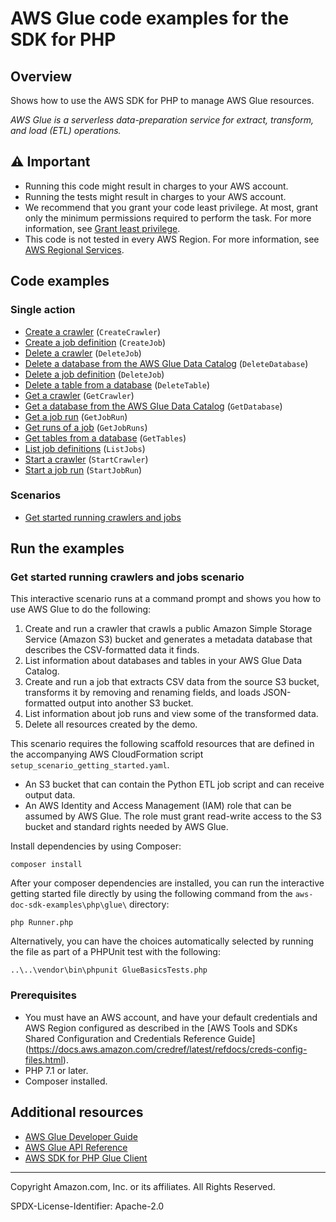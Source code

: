 # AWS Glue code examples for the SDK for PHP

## Overview

Shows how to use the AWS SDK for PHP to manage AWS Glue resources.

*AWS Glue is a serverless data-preparation service for extract, transform, and load
(ETL) operations.*

## ⚠️ Important

* Running this code might result in charges to your AWS account.
* Running the tests might result in charges to your AWS account.
* We recommend that you grant your code least privilege. At most, grant only the minimum permissions required to perform the task. For more information, see [Grant least privilege](https://docs.aws.amazon.com/IAM/latest/UserGuide/best-practices.html#grant-least-privilege).
* This code is not tested in every AWS Region. For more information, see [AWS Regional Services](https://aws.amazon.com/about-aws/global-infrastructure/regional-product-services).

## Code examples

### Single action

* [Create a crawler](GettingStartedWithGlue.php)
  (`CreateCrawler`)
* [Create a job definition](GettingStartedWithGlue.php)
  (`CreateJob`)
* [Delete a crawler](GettingStartedWithGlue.php)
  (`DeleteJob`)
* [Delete a database from the AWS Glue Data Catalog](GettingStartedWithGlue.php)
  (`DeleteDatabase`)
* [Delete a job definition](GettingStartedWithGlue.php)
  (`DeleteJob`)
* [Delete a table from a database](GettingStartedWithGlue.php)
  (`DeleteTable`)
* [Get a crawler](GettingStartedWithGlue.php)
  (`GetCrawler`)
* [Get a database from the AWS Glue Data Catalog](GettingStartedWithGlue.php)
  (`GetDatabase`)
* [Get a job run](GettingStartedWithGlue.php)
  (`GetJobRun`)
* [Get runs of a job](GettingStartedWithGlue.php)
  (`GetJobRuns`)
* [Get tables from a database](GettingStartedWithGlue.php)
  (`GetTables`)
* [List job definitions](GettingStartedWithGlue.php)
  (`ListJobs`)
* [Start a crawler](GettingStartedWithGlue.php)
  (`StartCrawler`)
* [Start a job run](GettingStartedWithGlue.php)
  (`StartJobRun`)

### Scenarios

* [Get started running crawlers and jobs](GettingStartedWithGlue.php)

## Run the examples

### Get started running crawlers and jobs scenario

This interactive scenario runs at a command prompt and shows you how to use
AWS Glue to do the following:

1. Create and run a crawler that crawls a public Amazon Simple Storage
   Service (Amazon S3) bucket and generates a metadata database that describes the
   CSV-formatted data it finds.
2. List information about databases and tables in your AWS Glue Data Catalog.
3. Create and run a job that extracts CSV data from the source S3 bucket,
   transforms it by removing and renaming fields, and loads JSON-formatted output into
   another S3 bucket.
4. List information about job runs and view some of the transformed data.
5. Delete all resources created by the demo.

This scenario requires the following scaffold resources that are defined in the
accompanying AWS CloudFormation script `setup_scenario_getting_started.yaml`.

* An S3 bucket that can contain the Python ETL job script and can receive
  output data.
* An AWS Identity and Access Management (IAM) role that can be assumed by AWS Glue.
  The role must grant read-write access to the S3 bucket and standard rights needed by
  AWS Glue.

Install dependencies by using Composer:

```
composer install
```

After your composer dependencies are installed, you can run the interactive getting started file directly by using the
following command from the `aws-doc-sdk-examples\php\glue\` directory:

```
php Runner.php
```   

Alternatively, you can have the choices automatically selected by running the file as part of a PHPUnit test with the
following:

```
..\..\vendor\bin\phpunit GlueBasicsTests.php
```

### Prerequisites

- You must have an AWS account, and have your default credentials and AWS Region configured as described in
  the [AWS Tools and SDKs Shared Configuration and Credentials Reference Guide]
  (https://docs.aws.amazon.com/credref/latest/refdocs/creds-config-files.html).
- PHP 7.1 or later.
- Composer installed.

## Additional resources

* [AWS Glue Developer Guide](https://docs.aws.amazon.com/glue/latest/dg/what-is-glue.html)
* [AWS Glue API Reference](https://docs.aws.amazon.com/glue/latest/dg/aws-glue-api.html)
* [AWS SDK for PHP Glue Client](https://docs.aws.amazon.com/aws-sdk-php/v3/api/class-Aws.Glue.GlueClient.html)

---

Copyright Amazon.com, Inc. or its affiliates. All Rights Reserved.

SPDX-License-Identifier: Apache-2.0

